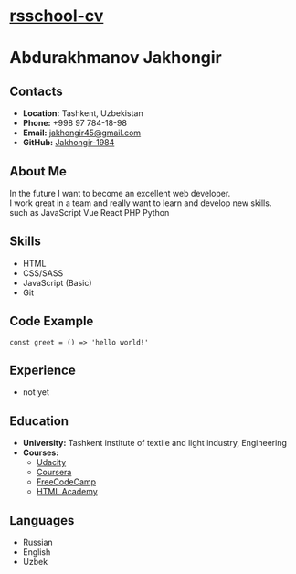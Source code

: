 # __[rsschool-cv](https://Jakhongir-1984.github.io/rsschool-cv/)__

# __Abdurakhmanov Jakhongir__

## __Contacts__
- __Location:__ Tashkent, Uzbekistan
- __Phone:__ +998 97 784-18-98
- __Email:__ jakhongir45@gmail.com
- __GitHub:__ [Jakhongir-1984](https://github.com/Jakhongir-1984)

## __About Me__
In the future I want to become an excellent web developer. \
I work great in a team and really want to learn and develop new skills. \
such as JavaScript Vue React PHP Python

## __Skills__
- HTML
- CSS/SASS
- JavaScript (Basic)
- Git

## __Code Example__
```
const greet = () => 'hello world!'

```

## __Experience__
- not yet

## __Education__ 
- __University:__ Tashkent institute of textile and light industry, Engineering
- __Courses:__
  - [Udacity](https://www.udacity.com/)
  - [Coursera](https://ru.coursera.org/) 
  - [FreeCodeCamp](https://www.freecodecamp.org)
  - [HTML Academy](https://www.htmlacademy.ru)

## __Languages__
- Russian
- English
- Uzbek
